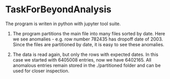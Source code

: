 # TaskForBeyondAnalysis
The program is writen in python with jupyter tool suite.

1. The program partitions the main file into many files sorted by date.
	Here we see anomalies - e.g. row number 782435 has dropoff date of 2003.
	Since the files are partitioned by date, it is easy to see these anomalies.

2. The data is read again, but only the rows with expected dates.
	In this case we started with 6405008 entries, now we have 6402165.
	All anomalous entries remain stored in the ./partitioned folder and can be used for closer inspection.

